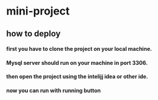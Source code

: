# mini-project

## how to deploy
#### first you have to clone the project on your local machine. 
#### Mysql server should run on your machine in port 3306. 
#### then open the project using the intelijj idea or other ide.
#### now you can run with running button 

